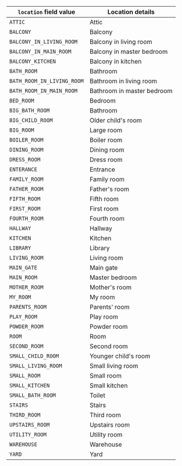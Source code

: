 | `location` field value |    Location details       |
|------------------------|---------------------------|
| `ATTIC`                     | Attic  |
| `BALCONY`                   | Balcony  |
| `BALCONY_IN_LIVING_ROOM`    | Balcony in living room  |
| `BALCONY_IN_MAIN_ROOM`      | Balcony in master bedroom  |
| `BALCONY_KITCHEN`           | Balcony in kitchen  |
| `BATH_ROOM`                 | Bathroom  |
| `BATH_ROOM_IN_LIVING_ROOM`  | Bathroom in living room |
| `BATH_ROOM_IN_MAIN_ROOM`    | Bathroom in master bedroom |
| `BED_ROOM`                  | Bedroom |
| `BIG_BATH_ROOM`             | Bathroom  |
| `BIG_CHILD_ROOM`            | Older child's room  |
| `BIG_ROOM`                  | Large room  |
| `BOILER_ROOM`               | Boiler room |
| `DINING_ROOM`               | Dining room|
| `DRESS_ROOM`                | Dress room |
| `ENTERANCE`                 | Entrance |
| `FAMILY_ROOM`               | Family room  |
| `FATHER_ROOM`               | Father's room |
| `FIFTH_ROOM`                | Fifth room  |
| `FIRST_ROOM`                | First room |
| `FOURTH_ROOM`               | Fourth room |
| `HALLWAY`                   | Hallway |
| `KITCHEN`                   | Kitchen |
| `LIBRARY`                   | Library |
| `LIVING_ROOM`               | Living room|
| `MAIN_GATE`                 | Main gate |
| `MAIN_ROOM`                 | Master bedroom |
| `MOTHER_ROOM`               | Mother's room |
| `MY_ROOM`                   | My room  |
| `PARENTS_ROOM`              | Parents' room  |
| `PLAY_ROOM`                 | Play room  |
| `POWDER_ROOM`               | Powder room |
| `ROOM`                      | Room  |
| `SECOND_ROOM`               | Second room |
| `SMALL_CHILD_ROOM`          | Younger child's room |
| `SMALL_LIVING_ROOM`         | Small living room  |
| `SMALL_ROOM`                | Small room |
| `SMALL_KITCHEN`             | Small kitchen  |
| `SMALL_BATH_ROOM`           | Toilet |
| `STAIRS`                    | Stairs |
| `THIRD_ROOM`                | Third room |
| `UPSTAIRS_ROOM`             | Upstairs room|
| `UTILITY_ROOM`              | Utility room |
| `WAREHOUSE`                 | Warehouse |
| `YARD`                      | Yard |
